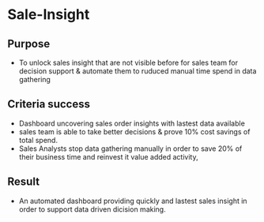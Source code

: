 # Sale-Insight

## Purpose 
- To unlock sales insight that are not visible before for sales team for decision support & automate them to ruduced manual time spend in data gathering

## Criteria success
- Dashboard uncovering sales order insights with lastest data available
- sales team is able to take better decisions & prove 10% cost savings of total spend.
- Sales Analysts stop data gathering manually in order to save 20% of their business time and reinvest it value added activity,

## Result 
- An automated dashboard providing quickly and lastest sales insight in order to support data driven dicision making.
